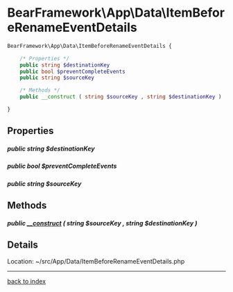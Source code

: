 # BearFramework\App\Data\ItemBeforeRenameEventDetails

```php
BearFramework\App\Data\ItemBeforeRenameEventDetails {

	/* Properties */
	public string $destinationKey
	public bool $preventCompleteEvents
	public string $sourceKey

	/* Methods */
	public __construct ( string $sourceKey , string $destinationKey )

}
```

## Properties

##### public string $destinationKey

##### public bool $preventCompleteEvents

##### public string $sourceKey

## Methods

##### public [__construct](bearframework.app.data.itembeforerenameeventdetails.__construct.method.md) ( string $sourceKey , string $destinationKey )

## Details

Location: ~/src/App/Data/ItemBeforeRenameEventDetails.php

---

[back to index](index.md)

